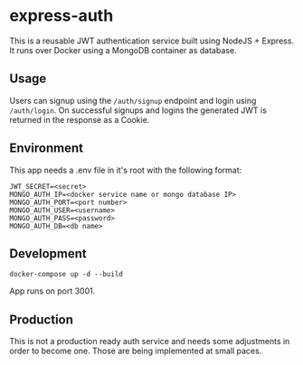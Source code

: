 # express-auth

This is a reusable JWT authentication service built using NodeJS + Express. It runs over Docker using a MongoDB container as database.

## Usage

Users can signup using the `/auth/signup` endpoint and login using `/auth/login`. On successful signups and logins the generated JWT is returned in the response as a Cookie. 

## Environment

This app needs a .env file in it's root with the following format:

```
JWT_SECRET=<secret>
MONGO_AUTH_IP=<docker service name or mongo database IP>
MONGO_AUTH_PORT=<port number>
MONGO_AUTH_USER=<username>
MONGO_AUTH_PASS=<password>
MONGO_AUTH_DB=<db name>
```

## Development

```
docker-compose up -d --build
```

App runs on port 3001.

## Production

This is not a production ready auth service and needs some adjustments in order to become one. Those are being implemented at small paces.